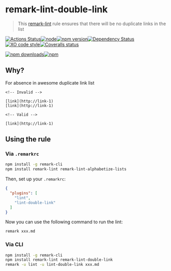 # remark-lint-double-link
> This [remark-lint](https://github.com/wooorm/remark-lint) rule ensures that there will be no duplicate links in the list

[![Actions Status](https://github.com/Scrum/remark-lint-double-link/workflows/Actions%20Status/badge.svg?style=flat-square)](https://github.com/Scrum/remark-lint-double-link/actions?query=workflow%3A%22CI+tests%22)[![node](https://img.shields.io/node/v/remark-lint-double-link.svg?style=flat-square)]()[![npm version](https://img.shields.io/npm/v/remark-lint-double-link.svg?style=flat-square)](https://www.npmjs.com/package/remark-lint-double-link)[![Dependency Status](https://david-dm.org/Scrum/remark-lint-double-link.svg?style=flat-square)](https://david-dm.org/Scrum/remark-lint-double-link)[![XO code style](https://img.shields.io/badge/code_style-XO-5ed9c7.svg?style=flat-square)](https://github.com/xojs/xo)[![Coveralls status](https://img.shields.io/coveralls/Scrum/remark-lint-double-link.svg?style=flat-square)](https://coveralls.io/r/Scrum/remark-lint-double-link)

[![npm downloads](https://img.shields.io/npm/dm/remark-lint-double-link.svg?style=flat-square)](https://www.npmjs.com/package/remark-lint-double-link)[![npm](https://img.shields.io/npm/dt/remark-lint-double-link.svg?style=flat-square)](https://www.npmjs.com/package/remark-lint-double-link)

## Why?
For absence in awesome duplicate link list


```Text
<!-- Invalid -->

[link](http://link-1)
[link](http://link-1)

<!-- Valid -->

[link](http://link-1)
```

## Using the rule

### Via `.remarkrc`

```bash
npm install -g remark-cli
npm install remark-lint remark-lint-alphabetize-lists
```

Then, set up your `.remarkrc`:

```JSON
{
  "plugins": [
    "lint",
    "lint-double-link"
  ]
}
```

Now you can use the following command to run the lint:

```bash
remark xxx.md
```

### Via CLI

```bash
npm install -g remark-cli
npm install remark-lint remark-lint-double-link
remark -u lint -u lint-double-link xxx.md
```
